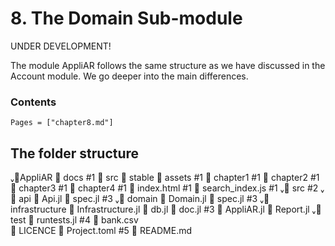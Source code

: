 # 8. The Domain Sub-module

UNDER DEVELOPMENT!

The module AppliAR follows the same structure as we have discussed in the Account module. We go deeper into the main differences.

### Contents

```@contents
Pages = ["chapter8.md"]
```

## The folder structure



ᵥ📁AppliAR
   📁 docs #1
		 📁 src
		 📁 stable
       📁 assets #1
       📁 chapter1 #1
       📁 chapter2 #1
       📁 chapter3 #1
       📁 chapter4 #1
       📄 index.html #1
       📄 search_index.js #1
  ᵥ📁 src #2
    ᵥ📁 api
       📄 Api.jl
       📄 spec.jl #3
    ᵥ📁 domain
       📄 Domain.jl
       📄 spec.jl #3
    ᵥ📁 infrastructure
       📄 Infrastructure.jl
       📄 db.jl
       📄 doc.jl #3
     📄 AppliAR.jl
     📄 Report.jl
  ᵥ📁 test
     📄 runtests.jl #4
   📄 bank.csv	 
   📄 LICENCE
   📄 Project.toml  #5
   📄 README.md
